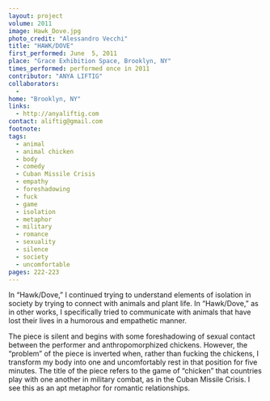 ```yaml
---
layout: project
volume: 2011
image: Hawk_Dove.jpg
photo_credit: "Alessandro Vecchi"
title: "HAWK/DOVE"
first_performed: June  5, 2011
place: "Grace Exhibition Space, Brooklyn, NY"
times_performed: performed once in 2011
contributor: "ANYA LIFTIG"
collaborators: 
  - 
home: "Brooklyn, NY"
links: 
  - http://anyaliftig.com
contact: aliftig@gmail.com
footnote: 
tags: 
  - animal
  - animal chicken
  - body
  - comedy
  - Cuban Missile Crisis
  - empathy
  - foreshadowing
  - fuck
  - game
  - isolation
  - metaphor
  - military
  - romance
  - sexuality
  - silence
  - society
  - uncomfortable
pages: 222-223
---
```


In “Hawk/Dove,” I continued trying to understand elements of isolation in society by trying to connect with animals and plant life. In “Hawk/Dove,” as in other works, I specifically tried to communicate with animals that have lost their lives in a humorous and empathetic manner. 

The piece is silent and begins with some foreshadowing of sexual contact between the performer and anthropomorphized chickens. However, the “problem” of the piece is inverted when, rather than fucking the chickens, I transform my body into one and uncomfortably rest in that position for five minutes. The title of the piece refers to the game of “chicken” that countries play with one another in military combat, as in the Cuban Missile Crisis. I see this as an apt metaphor for romantic relationships.
